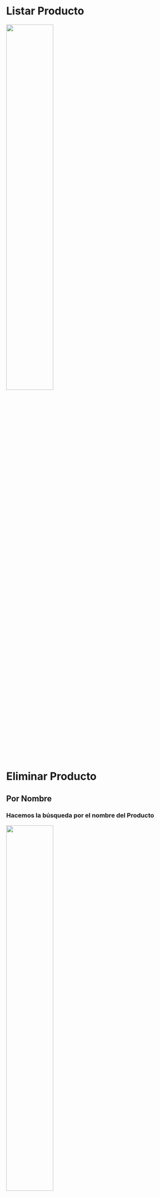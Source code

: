# Listar Producto
<img src="https://github.com/user-attachments/assets/5683d09e-3b8b-46c7-a606-04d47d8e4035" width="50%"/>

# Eliminar Producto
## Por Nombre
### Hacemos la búsqueda por el nombre del Producto
<img src="https://github.com/user-attachments/assets/32c49beb-8c2e-4682-b2ae-75e994b884cf" width="50%"/>

### Se elimina por el ID del Producto, esto en caso exista mas de un producto con el mismo Nombre.
<img src="https://github.com/user-attachments/assets/43a73c72-5fbe-4917-b34b-676208049a42" width="50%"/>

### Producto eliminado
<img src="https://github.com/user-attachments/assets/c5d0ebeb-2d44-403c-8847-da9c2a261666" width="50%"/>

## Por Descripción
### Se hace la búsqueda del producto por su descripción
<img src="https://github.com/user-attachments/assets/a12767b5-909b-49b8-8308-ca5ed26b0fe1" width="50%"/>

### Seleccionamos el producto a eliminar
<img src="https://github.com/user-attachments/assets/3027602a-5b41-4732-b883-d1014a46a082" width="50%"/>

### Producto queda eliminado
<img src="https://github.com/user-attachments/assets/782f1ba7-ac7a-4053-8b28-ea87288ecaba" width="50%"/>


